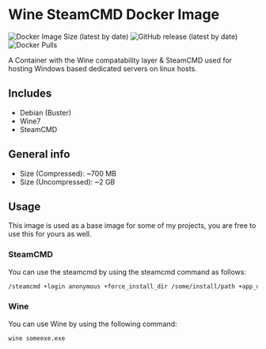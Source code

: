 # Wine SteamCMD Docker Image
<img alt="Docker Image Size (latest by date)" src="https://img.shields.io/docker/image-size/loefdev/wine-steamcmd"> <img alt="GitHub release (latest by date)" src="https://img.shields.io/github/v/release/loef-dev/wine-steamcmd"> <img alt="Docker Pulls" src="https://img.shields.io/docker/pulls/loefdev/wine-steamcmd">

A Container with the Wine compatability layer & SteamCMD used for hosting Windows based dedicated servers on linux hosts.

## Includes

* Debian (Buster)
* Wine7
* SteamCMD

## General info

* Size (Compressed): ~700 MB
* Size (Uncompressed): ~2 GB

## Usage

This image is used as a base image for some of my projects, you are free to use this for yours as well.

### SteamCMD

You can use the steamcmd by using the steamcmd command as follows:

```bash
/steamcmd +login anonymous +force_install_dir /some/install/path +app_update <app_id> +quit
```

### Wine

You can use Wine by using the following command:

```bash
wine someexe.exe
```

